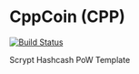 CppCoin (CPP)
===========

[![Build Status](https://travis-ci.org/RazorLove/cppcoin.png?branch=master)](https://travis-ci.org/RazorLove/cppcoin)


Scrypt Hashcash PoW Template